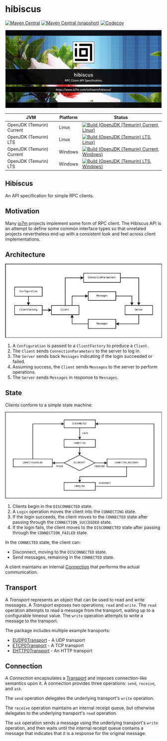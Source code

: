 hibiscus
===

[![Maven Central](https://img.shields.io/maven-central/v/com.io7m.hibiscus/com.io7m.hibiscus.svg?style=flat-square)](http://search.maven.org/#search%7Cga%7C1%7Cg%3A%22com.io7m.hibiscus%22)
[![Maven Central (snapshot)](https://img.shields.io/nexus/s/com.io7m.hibiscus/com.io7m.hibiscus?server=https%3A%2F%2Fs01.oss.sonatype.org&style=flat-square)](https://s01.oss.sonatype.org/content/repositories/snapshots/com/io7m/hibiscus/)
[![Codecov](https://img.shields.io/codecov/c/github/io7m/hibiscus.svg?style=flat-square)](https://codecov.io/gh/io7m/hibiscus)

![com.io7m.hibiscus](./src/site/resources/hibiscus.jpg?raw=true)

| JVM | Platform | Status |
|-----|----------|--------|
| OpenJDK (Temurin) Current | Linux | [![Build (OpenJDK (Temurin) Current, Linux)](https://img.shields.io/github/actions/workflow/status/io7m/hibiscus/main.linux.temurin.current.yml)](https://github.com/io7m/hibiscus/actions?query=workflow%3Amain.linux.temurin.current)|
| OpenJDK (Temurin) LTS | Linux | [![Build (OpenJDK (Temurin) LTS, Linux)](https://img.shields.io/github/actions/workflow/status/io7m/hibiscus/main.linux.temurin.lts.yml)](https://github.com/io7m/hibiscus/actions?query=workflow%3Amain.linux.temurin.lts)|
| OpenJDK (Temurin) Current | Windows | [![Build (OpenJDK (Temurin) Current, Windows)](https://img.shields.io/github/actions/workflow/status/io7m/hibiscus/main.windows.temurin.current.yml)](https://github.com/io7m/hibiscus/actions?query=workflow%3Amain.windows.temurin.current)|
| OpenJDK (Temurin) LTS | Windows | [![Build (OpenJDK (Temurin) LTS, Windows)](https://img.shields.io/github/actions/workflow/status/io7m/hibiscus/main.windows.temurin.lts.yml)](https://github.com/io7m/hibiscus/actions?query=workflow%3Amain.windows.temurin.lts)|

## Hibiscus

An API specification for simple RPC clients.

## Motivation

Many [io7m](https://www.io7m.com/) projects implement some form of RPC client.
The Hibiscus API is an attempt to define some common interface types so that
unrelated projects nevertheless end up with a consistent look and feel across
client implementations.

## Architecture

![architecture](./src/site/resources/arch.png?raw=true)

1. A `Configuration` is passed to a `ClientFactory` to produce a `Client`.
2. The `Client` sends `ConnectionParameters` to the server to log in.
3. The `Server` sends back `Messages` indicating if the login succeeded or
   failed.
4. Assuming success, the `Client` sends `Messages` to the server to perform
   operations.
5. The `Server` sends `Messages` in response to `Messages`.

## State

Clients conform to a simple state machine:

![state](./src/site/resources/state.png?raw=true)

1. Clients begin in the `DISCONNECTED` state.
2. A `Login` operation moves the client into the `CONNECTING` state.
3. If the login succeeds, the client moves to the `CONNECTED` state after
   passing through the `CONNECTION_SUCCEEDED` state.
4. If the login fails, the client moves to the `DISCONNECTED` state after
   passing through the `CONNECTION_FAILED` state.

In the `CONNECTED` state, the client can:

* Disconnect, moving to the `DISCONNECTED` state.
* Send messages, remaining in the `CONNECTED` state.

A client maintains an internal [Connection](#connection) that performs
the actual communication.

## Transport

A _Transport_ represents an object that can be used to read and write messages.
A _Transport_ exposes two operations; `read` and `write`. The `read` operation
attempts to read a message from the transport, waiting up to a configurable
timeout value. The `write` operation attempts to write a message to the
transport.

The package includes multiple example transports:

  * [EUDP0Transport](com.io7m.hibiscus.examples/src/main/java/com/io7m/hibiscus/examples/udp0/EUDP0Transport.java) - A UDP transport
  * [ETCP0Transport](com.io7m.hibiscus.examples/src/main/java/com/io7m/hibiscus/examples/tcp0/ETCP0Transport.java) - A TCP transport
  * [EHTTP0Transport](com.io7m.hibiscus.examples/src/main/java/com/io7m/hibiscus/examples/http0/EHTTP0Transport.java) - An HTTP transport

## Connection

A _Connection_ encapsulates a [Transport](#transport) and imposes
connection-like semantics upon it. A connection provides three operations:
`send`, `receive`, and `ask`.

The `send` operation delegates the underlying transport's `write` operation.

The `receive` operation maintains an internal receipt queue, but otherwise
delegates to the underlying transport's `read` operation.

The `ask` operation sends a message using the underlying transport's `write`
operation, and then waits until the internal receipt queue contains a message
that indicates that it is a response for the original message.

